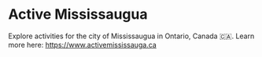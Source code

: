 # Active Mississaugua

Explore activities for the city of Mississaugua in Ontario, Canada 🇨🇦.
Learn more here: https://www.activemississauga.ca